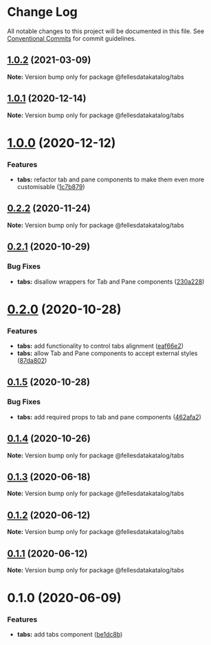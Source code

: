 # Change Log

All notable changes to this project will be documented in this file.
See [Conventional Commits](https://conventionalcommits.org) for commit guidelines.

## [1.0.2](https://github.com/fellesdatakatalog/fdk-kit/compare/@fellesdatakatalog/tabs@1.0.1...@fellesdatakatalog/tabs@1.0.2) (2021-03-09)

**Note:** Version bump only for package @fellesdatakatalog/tabs





## [1.0.1](https://github.com/fellesdatakatalog/fdk-kit/compare/@fellesdatakatalog/tabs@1.0.0...@fellesdatakatalog/tabs@1.0.1) (2020-12-14)

**Note:** Version bump only for package @fellesdatakatalog/tabs





# [1.0.0](https://github.com/fellesdatakatalog/fdk-kit/compare/@fellesdatakatalog/tabs@0.2.2...@fellesdatakatalog/tabs@1.0.0) (2020-12-12)


### Features

* **tabs:** refactor tab and pane components to make them even more customisable ([1c7b879](https://github.com/fellesdatakatalog/fdk-kit/commit/1c7b8798b23d71418013922798b363af1c425526))





## [0.2.2](https://github.com/fellesdatakatalog/fdk-kit/compare/@fellesdatakatalog/tabs@0.2.1...@fellesdatakatalog/tabs@0.2.2) (2020-11-24)

**Note:** Version bump only for package @fellesdatakatalog/tabs





## [0.2.1](https://github.com/fellesdatakatalog/fdk-kit/compare/@fellesdatakatalog/tabs@0.2.0...@fellesdatakatalog/tabs@0.2.1) (2020-10-29)


### Bug Fixes

* **tabs:** disallow wrappers for Tab and Pane components ([230a228](https://github.com/fellesdatakatalog/fdk-kit/commit/230a22816f20bc410e273cf75ff6cf760338893c))





# [0.2.0](https://github.com/fellesdatakatalog/fdk-kit/compare/@fellesdatakatalog/tabs@0.1.5...@fellesdatakatalog/tabs@0.2.0) (2020-10-28)


### Features

* **tabs:** add functionality to control tabs alignment ([eaf66e2](https://github.com/fellesdatakatalog/fdk-kit/commit/eaf66e22590737314dd629b41bcc25a5baf759f3))
* **tabs:** allow Tab and Pane components to accept external styles ([87da802](https://github.com/fellesdatakatalog/fdk-kit/commit/87da802c991d0260e139580c87be8bce3c44c0a4))





## [0.1.5](https://github.com/fellesdatakatalog/fdk-kit/compare/@fellesdatakatalog/tabs@0.1.4...@fellesdatakatalog/tabs@0.1.5) (2020-10-28)


### Bug Fixes

* **tabs:** add required props to tab and pane components ([462afa2](https://github.com/fellesdatakatalog/fdk-kit/commit/462afa2dbf8680779bdd1abe46c1808256e879ac))





## [0.1.4](https://github.com/fellesdatakatalog/fdk-kit/compare/@fellesdatakatalog/tabs@0.1.3...@fellesdatakatalog/tabs@0.1.4) (2020-10-26)

**Note:** Version bump only for package @fellesdatakatalog/tabs





## [0.1.3](https://github.com/fellesdatakatalog/fdk-kit/compare/@fellesdatakatalog/tabs@0.1.2...@fellesdatakatalog/tabs@0.1.3) (2020-06-18)

**Note:** Version bump only for package @fellesdatakatalog/tabs





## [0.1.2](https://github.com/fellesdatakatalog/fdk-kit/compare/@fellesdatakatalog/tabs@0.1.1...@fellesdatakatalog/tabs@0.1.2) (2020-06-12)

**Note:** Version bump only for package @fellesdatakatalog/tabs





## [0.1.1](https://github.com/fellesdatakatalog/fdk-kit/compare/@fellesdatakatalog/tabs@0.1.0...@fellesdatakatalog/tabs@0.1.1) (2020-06-12)

**Note:** Version bump only for package @fellesdatakatalog/tabs





# 0.1.0 (2020-06-09)


### Features

* **tabs:** add tabs component ([be1dc8b](https://github.com/fellesdatakatalog/fdk-kit/commit/be1dc8bf5b57f505a5660b423a4f7f3a9c9e105b))
